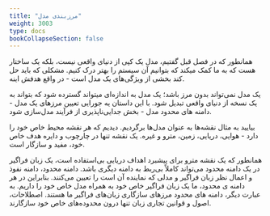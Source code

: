 ```yaml
---
title: "مرزبندی مدل"
weight: 3003
type: docs
bookCollapseSection: false
---
```


همانطور که در فصل قبل گفتیم، مدل یک کپی از دنیای واقعی نیست، بلکه یک ساختار هست که به ما کمک میکند که بتوانیم آن سیستم را بهتر درک کنیم.
مشکلی که باید حل کند بخشی از ویژگی‌های یک مدل است -  در واقع هدفش اینه.

یک مدل نمی‌تواند بدون مرز باشد؛ یک مدل به اندازه‌ای میتواند گسترده ‌شود که بتواند به یک نسخه از دنیای واقعی تبدیل شود. با این داستان یه جورایی تعیین مرزهای یک مدل - دامنه های محدود مدل - بخش جدایی‌ناپذیری از فرآیند مدل‌سازی شود.

بیایید به مثال نقشه‌ها به عنوان مدل‌ها برگردیم. دیدیم که هر نقشه محیط خاص خود را دارد - هوایی، دریایی، زمین، مترو و غیره. یک نقشه تنها در چارچوب و دایره هدف خاص خود، مفید و سازگار است.

همانطور که یک نقشه مترو برای پیشبرد اهداف دریایی بی‌استفاده است، یک زبان فراگیر در یک دامنه محدود می‌تواند کاملاً بی‌ربط به دامنه دیگری باشد. دامنه محدود، دامنه نفوذ و اعمال نظر زبان فراگیر و مدلی که نماینده آن است را تعیین می‌کنند. بنابراین در هر دامنه ی محدود، ما یک زبان فراگیر خاص خود به همراه مدل خاص خود را داریم.
به عبارت دیگر، دامنه های محدود مرزهای سازگاری زبان‌های فراگیر ما هستند. اصطلاحات، اصول و قوانین تجاری زبان تنها درون محدوده‌های خاص خود سازگارند.

